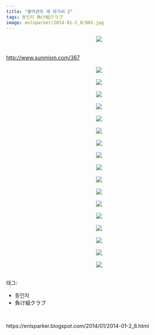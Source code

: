```yaml
---
title: "홍마관의 세 아가씨 2"
tags: 동인지 負け組クラブ
image: enlsparker/2014-01-2_8/001.jpg
---
```

<div class="article">
<div class="post-body entry-content" id="post-body-4823464045620846561" itemprop="description articleBody">
<div class="separator" style="clear: both; text-align: center;">
<a href="//3.bp.blogspot.com/--5Id-hD-xVk/Us042h16NMI/AAAAAAAABho/cKk1LauIkX8/s1600/Image_01.jpg" imageanchor="1" style="margin-left: 1em; margin-right: 1em;"><img border="0" src="{{ site.nasurl }}/enlsparker/2014-01-2_8/Image_01.jpg"/></a></div>
<br/>
<a name="more"></a><br/>
<a href="http://www.sunmism.com/367">http://www.sunmism.com/367</a><br/>
<div style="text-align: center;">
<br/></div>
<div class="separator" style="clear: both; text-align: center;">
<a href="//4.bp.blogspot.com/-xszIVbb8hoE/Us042rsggZI/AAAAAAAABhs/KL79KuigJCo/s1600/Image_02.jpg" imageanchor="1" style="margin-left: 1em; margin-right: 1em;"><img border="0" src="{{ site.nasurl }}/enlsparker/2014-01-2_8/Image_02.jpg"/></a></div>
<br/>
<div class="separator" style="clear: both; text-align: center;">
<a href="//3.bp.blogspot.com/-C68pc6zQ49g/Us042gjPbwI/AAAAAAAABhw/Qh0YHu_xtog/s1600/Image_03.jpg" imageanchor="1" style="margin-left: 1em; margin-right: 1em;"><img border="0" src="{{ site.nasurl }}/enlsparker/2014-01-2_8/Image_03.jpg"/></a></div>
<br/>
<div class="separator" style="clear: both; text-align: center;">
<a href="//2.bp.blogspot.com/-I6fWG0qjsgw/Us043dCV5PI/AAAAAAAABiE/ywHABNSQaJk/s1600/Image_04.jpg" imageanchor="1" style="margin-left: 1em; margin-right: 1em;"><img border="0" src="{{ site.nasurl }}/enlsparker/2014-01-2_8/Image_04.jpg"/></a></div>
<br/>
<div class="separator" style="clear: both; text-align: center;">
<a href="//3.bp.blogspot.com/-kvDSURaqU-U/Us043nSNXqI/AAAAAAAABh8/8plAFagJUhY/s1600/Image_05.jpg" imageanchor="1" style="margin-left: 1em; margin-right: 1em;"><img border="0" src="{{ site.nasurl }}/enlsparker/2014-01-2_8/Image_05.jpg"/></a></div>
<br/>
<div class="separator" style="clear: both; text-align: center;">
<a href="//2.bp.blogspot.com/-ofsYldGQQb0/Us044C_N9GI/AAAAAAAABiI/HqfO_b3FPSU/s1600/Image_06.jpg" imageanchor="1" style="margin-left: 1em; margin-right: 1em;"><img border="0" src="{{ site.nasurl }}/enlsparker/2014-01-2_8/Image_06.jpg"/></a></div>
<br/>
<div class="separator" style="clear: both; text-align: center;">
<a href="//1.bp.blogspot.com/-MBqntfnn5JA/Us044qa8GhI/AAAAAAAABig/o5s1F-nUb7w/s1600/Image_07.jpg" imageanchor="1" style="margin-left: 1em; margin-right: 1em;"><img border="0" src="{{ site.nasurl }}/enlsparker/2014-01-2_8/Image_07.jpg"/></a></div>
<br/>
<div class="separator" style="clear: both; text-align: center;">
<a href="//3.bp.blogspot.com/-NyKfO_SOyQQ/Us0442UIk7I/AAAAAAAABiY/ULmwXRCgKgc/s1600/Image_08.jpg" imageanchor="1" style="margin-left: 1em; margin-right: 1em;"><img border="0" src="{{ site.nasurl }}/enlsparker/2014-01-2_8/Image_08.jpg"/></a></div>
<br/>
<div class="separator" style="clear: both; text-align: center;">
<a href="//2.bp.blogspot.com/-IDKVsQFjTBM/Us045NFA6DI/AAAAAAAABic/Xz5LL-lkw2Y/s1600/Image_09.jpg" imageanchor="1" style="margin-left: 1em; margin-right: 1em;"><img border="0" src="{{ site.nasurl }}/enlsparker/2014-01-2_8/Image_09.jpg"/></a></div>
<br/>
<div class="separator" style="clear: both; text-align: center;">
<a href="//1.bp.blogspot.com/-w0BCIxE7BGw/Us0458c2W5I/AAAAAAAABi4/gUs3SCw5IlM/s1600/Image_10.jpg" imageanchor="1" style="margin-left: 1em; margin-right: 1em;"><img border="0" src="{{ site.nasurl }}/enlsparker/2014-01-2_8/Image_10.jpg"/></a></div>
<br/>
<div class="separator" style="clear: both; text-align: center;">
<a href="//2.bp.blogspot.com/-HAi34eoo3C4/Us046Zckt6I/AAAAAAAABiw/6a3JvHk_td0/s1600/Image_11.jpg" imageanchor="1" style="margin-left: 1em; margin-right: 1em;"><img border="0" src="{{ site.nasurl }}/enlsparker/2014-01-2_8/Image_11.jpg"/></a></div>
<br/>
<div class="separator" style="clear: both; text-align: center;">
<a href="//3.bp.blogspot.com/-uya4uLQG2do/Us046sM7aEI/AAAAAAAABi0/y7uyJfFAt-U/s1600/Image_12.jpg" imageanchor="1" style="margin-left: 1em; margin-right: 1em;"><img border="0" src="{{ site.nasurl }}/enlsparker/2014-01-2_8/Image_12.jpg"/></a></div>
<br/>
<div class="separator" style="clear: both; text-align: center;">
<a href="//1.bp.blogspot.com/-kGV_q_gsu6k/Us047ZSCTiI/AAAAAAAABjQ/LsBWLbq_htw/s1600/Image_13.jpg" imageanchor="1" style="margin-left: 1em; margin-right: 1em;"><img border="0" src="{{ site.nasurl }}/enlsparker/2014-01-2_8/Image_13.jpg"/></a></div>
<br/>
<div class="separator" style="clear: both; text-align: center;">
<a href="//2.bp.blogspot.com/-5a0A3IOCmEE/Us047rCU1FI/AAAAAAAABjI/I90QJUf7CQ0/s1600/Image_14.jpg" imageanchor="1" style="margin-left: 1em; margin-right: 1em;"><img border="0" src="{{ site.nasurl }}/enlsparker/2014-01-2_8/Image_14.jpg"/></a></div>
<br/>
<div class="separator" style="clear: both; text-align: center;">
<a href="//2.bp.blogspot.com/-NNrWXC26m3c/Us047yzw3aI/AAAAAAAABjM/f63U4hk_6Q4/s1600/Image_15.jpg" imageanchor="1" style="margin-left: 1em; margin-right: 1em;"><img border="0" src="{{ site.nasurl }}/enlsparker/2014-01-2_8/Image_15.jpg"/></a></div>
<br/>
<div class="separator" style="clear: both; text-align: center;">
<a href="//2.bp.blogspot.com/-AhewTFZXw20/Us048jSbVQI/AAAAAAAABjg/4DV4jTdB29A/s1600/Image_16.jpg" imageanchor="1" style="margin-left: 1em; margin-right: 1em;"><img border="0" src="{{ site.nasurl }}/enlsparker/2014-01-2_8/Image_16.jpg"/></a></div>
<br/>
<div class="separator" style="clear: both; text-align: center;">
<a href="//3.bp.blogspot.com/-kahoAViOr1c/Us0482Rf-RI/AAAAAAAABjo/u63M1wJWf5U/s1600/Image_17.jpg" imageanchor="1" style="margin-left: 1em; margin-right: 1em;"><img border="0" src="{{ site.nasurl }}/enlsparker/2014-01-2_8/Image_17.jpg"/></a></div>
<br/>
<div class="separator" style="clear: both; text-align: center;">
<a href="//4.bp.blogspot.com/-o2qCDXfp77A/Us04804_95I/AAAAAAAABjk/7BXmJUchUPU/s1600/Image_18.jpg" imageanchor="1" style="margin-left: 1em; margin-right: 1em;"><img border="0" src="{{ site.nasurl }}/enlsparker/2014-01-2_8/Image_18.jpg"/></a></div>
<div style="text-align: center;">
<br/></div>
<div style="clear: both;"></div>
</div></div><div class="tagTrail">
<p>태그: </p>
<ul>
<li>동인지</li>
<li>負け組クラブ</li>
</ul>
</div>
<br/>
<p id="refer">https://enlsparker.blogspot.com/2014/01/2014-01-2_8.html</p>
<br/>
